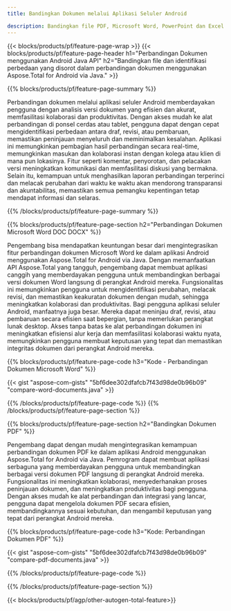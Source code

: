 ```yaml
---
title: Bandingkan Dokumen melalui Aplikasi Seluler Android

description: Bandingkan file PDF, Microsoft Word, PowerPoint dan Excel melalui aplikasi seluler android. Dapatkan hasil perbandingan yang disorot.
---
```


{{< blocks/products/pf/feature-page-wrap >}}
{{< blocks/products/pf/feature-page-header h1="Perbandingan Dokumen menggunakan Android Java API" h2="Bandingkan file dan identifikasi perbedaan yang disorot dalam perbandingan dokumen menggunakan Aspose.Total for Android via Java." >}}

{{% blocks/products/pf/feature-page-summary %}}

Perbandingan dokumen melalui aplikasi seluler Android memberdayakan pengguna dengan analisis versi dokumen yang efisien dan akurat, memfasilitasi kolaborasi dan produktivitas. Dengan akses mudah ke alat perbandingan di ponsel cerdas atau tablet, pengguna dapat dengan cepat mengidentifikasi perbedaan antara draf, revisi, atau pembaruan, memastikan peninjauan menyeluruh dan meminimalkan kesalahan. Aplikasi ini memungkinkan pembagian hasil perbandingan secara real-time, memungkinkan masukan dan kolaborasi instan dengan kolega atau klien di mana pun lokasinya. Fitur seperti komentar, penyorotan, dan pelacakan versi meningkatkan komunikasi dan memfasilitasi diskusi yang bermakna. Selain itu, kemampuan untuk menghasilkan laporan perbandingan terperinci dan melacak perubahan dari waktu ke waktu akan mendorong transparansi dan akuntabilitas, memastikan semua pemangku kepentingan tetap mendapat informasi dan selaras. 

{{% /blocks/products/pf/feature-page-summary  %}}

{{% blocks/products/pf/feature-page-section  h2="Perbandingan Dokumen Microsoft Word DOC DOCX" %}}

Pengembang bisa mendapatkan keuntungan besar dari mengintegrasikan fitur perbandingan dokumen Microsoft Word ke dalam aplikasi Android menggunakan Aspose.Total for Android via Java. Dengan memanfaatkan API Aspose.Total yang tangguh, pengembang dapat membuat aplikasi canggih yang memberdayakan pengguna untuk membandingkan berbagai versi dokumen Word langsung di perangkat Android mereka. Fungsionalitas ini memungkinkan pengguna untuk mengidentifikasi perubahan, melacak revisi, dan memastikan keakuratan dokumen dengan mudah, sehingga meningkatkan kolaborasi dan produktivitas. Bagi pengguna aplikasi seluler Android, manfaatnya juga besar. Mereka dapat meninjau draf, revisi, atau pembaruan secara efisien saat bepergian, tanpa memerlukan perangkat lunak desktop. Akses tanpa batas ke alat perbandingan dokumen ini meningkatkan efisiensi alur kerja dan memfasilitasi kolaborasi waktu nyata, memungkinkan pengguna membuat keputusan yang tepat dan memastikan integritas dokumen dari perangkat Android mereka.

{{% blocks/products/pf/feature-page-code h3="Kode - Perbandingan Dokumen Microsoft Word" %}}

{{< gist "aspose-com-gists" "5bf6dee302dfafcb7f43d98de0b96b09" "compare-word-documents.java" >}}

{{% /blocks/products/pf/feature-page-code  %}}
{{% /blocks/products/pf/feature-page-section %}}

{{% blocks/products/pf/feature-page-section  h2="Bandingkan Dokumen PDF" %}}

Pengembang dapat dengan mudah mengintegrasikan kemampuan perbandingan dokumen PDF ke dalam aplikasi Android menggunakan Aspose.Total for Android via Java. Pemrogram dapat membuat aplikasi serbaguna yang memberdayakan pengguna untuk membandingkan berbagai versi dokumen PDF langsung di perangkat Android mereka. Fungsionalitas ini meningkatkan kolaborasi, menyederhanakan proses peninjauan dokumen, dan meningkatkan produktivitas bagi pengguna. Dengan akses mudah ke alat perbandingan dan integrasi yang lancar, pengguna dapat mengelola dokumen PDF secara efisien, membandingkannya sesuai kebutuhan, dan mengambil keputusan yang tepat dari perangkat Android mereka. 

{{% blocks/products/pf/feature-page-code h3="Kode: Perbandingan Dokumen PDF" %}}

{{< gist "aspose-com-gists" "5bf6dee302dfafcb7f43d98de0b96b09" "compare-pdf-documents.java" >}}

{{% /blocks/products/pf/feature-page-code  %}}

{{% /blocks/products/pf/feature-page-section %}}

{{< blocks/products/pf/agp/other-autogen-total-feature>}}